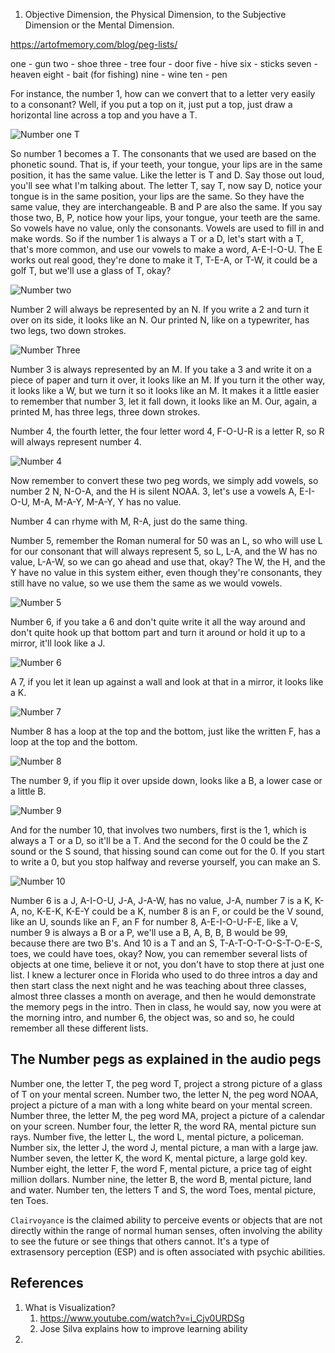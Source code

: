 

1. Objective Dimension, the Physical Dimension, to the Subjective Dimension or the Mental Dimension.

https://artofmemory.com/blog/peg-lists/

one - gun
two - shoe
three - tree
four - door
five - hive
six - sticks
seven - heaven
eight - bait (for fishing)
nine - wine
ten - pen


For instance, the number 1, how can we convert that to a letter very easily to a consonant? Well, if you put a top on it, just put a top, just draw a horizontal line across a top and you have a T. 

![Number one T](images/50_45_1_Tea_One.png)

So number 1 becomes a T. The consonants that we used are based on the phonetic sound. That is, if your teeth, your tongue, your lips are in the same position, it has the same value. Like the letter is T and D. Say those out loud, you'll see what I'm talking about. The letter T, say T, now say D, notice your tongue is in the same position, your lips are the same. So they have the same value, they are interchangeable. B and P are also the same.
If you say those two, B, P, notice how your lips, your tongue, your teeth are the same. So vowels have no value, only the consonants. Vowels are used to fill in and make words. So if the number 1 is always a T or a D, let's start with a T, that's more common, and use our vowels to make a word, A-E-I-O-U. The E works out real good, they're done to make it T, T-E-A, or T-W, it could be a golf T, but we'll use a glass of T, okay? 

![Number two](images/50_50_2_Noah.jpg)

Number 2 will always be represented by an N. If you write a 2 and turn it over on its side, it looks like an N. Our printed N, like on a typewriter, has two legs, two down strokes. 

![Number Three](images/50_55_3_calendar-may-month.webp)

Number 3 is always represented by an M. If you take a 3 and write it on a piece of paper and turn it over, it looks like an M. If you turn it the other way, it looks like a W, but we turn it so it looks like an M. It makes it a little easier to remember that number 3, let it fall down, it looks like an M. Our, again, a printed M, has three legs, three down strokes. 

Number 4, the fourth letter, the four letter word 4, F-O-U-R is a letter R, so R will always represent number 4. 

![Number 4](images/50_57_4_Rays-Of-Sun.jpg)

Now remember to convert these two peg words, we simply add vowels, so number 2 N, N-O-A, and the H is silent NOAA.
3, let's use a vowels A, E-I-O-U, M-A, M-A-Y, M-A-Y, Y has no value.

Number 4 can rhyme with M, R-A, just do the same thing.

Number 5, remember the Roman numeral for 50 was an L, so who will use L for our consonant that will always represent 5, so L, L-A, and the W has no value, L-A-W, so we can go ahead and use that, okay? The W, the H, and the Y have no value in this system either, even though they're consonants, they still have no value, so we use them the same as we would vowels.

![Number 5](images/50_60_5_Lawman.jpg)

Number 6, if you take a 6 and don't quite write it all the way around and don't quite hook up that bottom part and turn it around or hold it up to a mirror, it'll look like a J. 

![Number 6](images/50_63_6_Jaw.jpeg)

A 7, if you let it lean up against a wall and look at that in a mirror, it looks like a K.

![Number 7](images/50_64_7_Key.jpg)

Number 8 has a loop at the top and the bottom, just like the written F, has a loop at the top and the bottom. 

![Number 8](images/50_67_8_Fee.png)

The number 9, if you flip it over upside down, looks like a B, a lower case or a little B. 

![Number 9](images/50_70_9_bay.webp)

And for the number 10, that involves two numbers, first is the 1, which is always a T or a D, so it'll be a T. And the second for the 0 could be the Z sound or the S sound, that hissing sound can come out for the 0. If you start to write a 0, but you stop halfway and reverse yourself, you can make an S. 

![Number 10](images/50_74_10_Toes.jpg)

Number 6 is a J, A-I-O-U, J-A, J-A-W, has no value, J-A, number 7 is a K, K-A, no, K-E-K, K-E-Y could be a K, number 8 is an F, or could be the V sound, like an U, sounds like an F, an F for number 8, A-E-I-O-U-F-E, like a V, number 9 is always a B or a P, we'll use a B, A, B, B, B would be 99, because there are two B's. And 10 is a T and an S, T-A-T-O-T-O-S-T-O-E-S, toes, we could have toes, okay? Now, you can remember several lists of objects at one time, believe it or not, you don't have to stop there at just one list. I knew a lecturer once in Florida who used to do three intros a day and then start class the next night and he was teaching about three classes, almost three classes a month on average, and then he would demonstrate the memory pegs in the intro. Then in class, he would say, now you were at the morning intro, and number 6, the object was, so and so, he could remember all these different lists. 



## The Number pegs as explained in the audio pegs

Number one, the letter T, the peg word T, project a strong picture of a glass of T on your mental screen.
Number two, the letter N, the peg word NOAA, project a picture of a man with a long white beard on your mental screen.
Number three, the letter M, the peg word MA, project a picture of a calendar on your screen.
Number four, the letter R, the word RA, mental picture sun rays.
Number five, the letter L, the word L, mental picture, a policeman.
Number six, the letter J, the word J, mental picture, a man with a large jaw.
Number seven, the letter K, the word K, mental picture, a large gold key.
Number eight, the letter F, the word F, mental picture, a price tag of eight million dollars.
Number nine, the letter B, the word B, mental picture, land and water.
Number ten, the letters T and S, the word Toes, mental picture, ten Toes.

`Clairvoyance` is the claimed ability to perceive events or objects that are not directly within the range of normal human senses, often involving the ability to see the future or see things that others cannot. It's a type of extrasensory perception (ESP) and is often associated with psychic abilities. 

## References
1. What is Visualization?
   1. https://www.youtube.com/watch?v=i_Cjv0URDSg
   2. Jose Silva explains how to improve learning ability
2. 